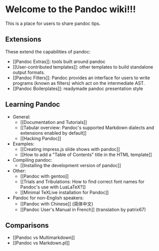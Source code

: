 # Welcome to the Pandoc wiki!!!

This is a place for users to share pandoc tips.

## Extensions ##

These extend the capabilities of pandoc:

- [[Pandoc Extras]]: tools built around pandoc
- [[User-contributed templates]]: other templates to build standalone output formats.
- [[Pandoc Filters]]: Pandoc provides an interface for users to write programs (known as filters) which act on the intermediate AST.
- [[Pandoc Boilerplates]]: readymade pandoc presentation style

## Learning Pandoc ##

- General:
  - [[Documentation and Tutorials]]
  - [[Tabular overview: Pandoc's supported Markdown dialects and extensions enabled by default]]
  - [[Hacking Pandoc]]
- Examples:
  - [[Creating impress.js slide shows with pandoc]]
  - [[How to add a "Table of Contents" title in the HTML template]]
- Compiling pandoc:
  - [[Installing the development version of pandoc]]
- Other:
  - [[Pandoc with gentoo]]
  - [[Trials and Tribulations: How to find correct font names for Pandoc's use with LuaLaTeX?]]
  - [[Minimal TeXLive installation for Pandoc]]
- Pandoc for non-English speakers:
  - [[Pandoc with Chinese]] (简体中文)
  - [[Pandoc User's Manual in French]] (translation by patrix67)


## Comparisons ##

- [[Pandoc vs Multimarkdown]]
- [[Pandoc vs Markdown.pl]]
